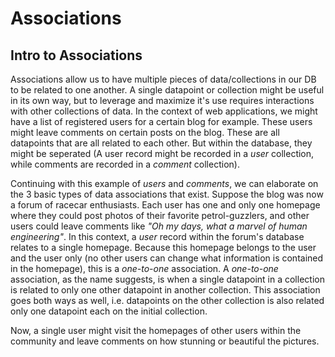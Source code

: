 # Associations

## Intro to Associations

Associations allow us to have multiple pieces of data/collections in our DB to be related to one another. A single datapoint or collection might be useful in its own way, but to leverage and maximize it's use requires interactions with other collections of data. In the context of web applications, we might have a list of registered users for a certain blog for example. These users might leave comments on certain posts on the blog. These are all datapoints that are all related to each other. But within the database, they might be seperated (A user record might be recorded in a _user_ collection, while comments are recorded in a _comment_ collection). 



Continuing with this example of _users_ and _comments_, we can elaborate on the 3 basic types of data associations that exist. Suppose the blog was now a forum of racecar enthusiasts. Each user has one and only one homepage where they could post photos of their favorite petrol-guzzlers, and other users could leave comments like _"Oh my days, what a marvel of human engineering"_. In this context,  a _user_ record within the forum's database relates to a single homepage. Because this homepage belongs to the user and the user only (no other users can change what information is contained in the homepage), this is a _one-to-one_ association. A _one-to-one_ association, as the name suggests, is when a single datapoint in a collection is related to only one other datapoint in another collection. This association goes both ways as well, i.e. datapoints on the other collection is also related only one datapoint each on the initial collection.



Now, a single user might visit the homepages of other users within the community and leave comments on how stunning or beautiful the pictures. 





